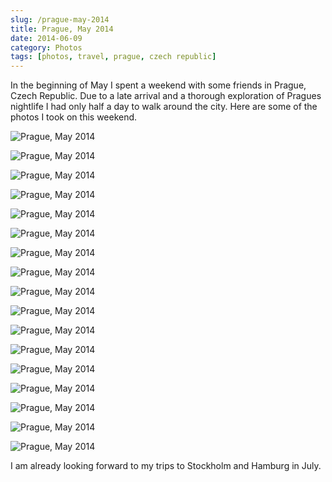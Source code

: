 ```yaml
---
slug: /prague-may-2014
title: Prague, May 2014
date: 2014-06-09
category: Photos
tags: [photos, travel, prague, czech republic]
---
```


In the beginning of May I spent a weekend with some friends in Prague, Czech Republic. Due to a late arrival and a thorough exploration of Pragues nightlife I had only half a day to walk around the city. Here are some of the photos I took on this weekend.

![Prague, May 2014](./IMG_6523.jpg)

![Prague, May 2014](./IMG_6436.jpg)

![Prague, May 2014](./IMG_6443.jpg)

![Prague, May 2014](./IMG_6461.jpg)

![Prague, May 2014](./IMG_6459.jpg)

![Prague, May 2014](./IMG_6474.jpg)

![Prague, May 2014](./IMG_6468.jpg)

![Prague, May 2014](./IMG_6487.jpg)

![Prague, May 2014](./IMG_6480.jpg)

![Prague, May 2014](./IMG_6489.jpg)

![Prague, May 2014](./IMG_6520.jpg)

![Prague, May 2014](./IMG_6502.jpg)

![Prague, May 2014](./IMG_6490.jpg)

![Prague, May 2014](./IMG_6584.jpg)

![Prague, May 2014](./IMG_6588.jpg)

![Prague, May 2014](./IMG_6611.jpg)

![Prague, May 2014](./IMG_6607.jpg)

I am already looking forward to my trips to Stockholm and Hamburg in July.
